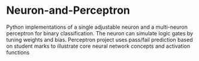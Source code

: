 # Neuron-and-Perceptron
Python implementations of a single adjustable neuron and a multi-neuron perceptron for binary classification. The neuron can simulate logic gates by tuning weights and bias. Perceptron project uses pass/fail prediction based on student marks to illustrate core neural network concepts and activation functions
